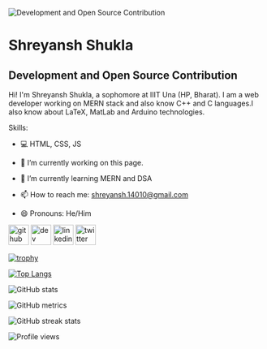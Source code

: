 ![Development and Open Source Contribution](https://pbs.twimg.com/profile_banners/1495246862034485249/1691513830/1080x360)

# Shreyansh Shukla
## Development and Open Source Contribution

Hi! I'm Shreyansh Shukla, a sophomore at IIIT Una (HP, Bharat). I am a web developer working on MERN stack and also know C++ and C languages.I also know about LaTeX, MatLab and Arduino technologies.

Skills: 
- 💻 HTML, CSS, JS

- 🔭 I’m currently working on this page. 
- 🌱 I’m currently learning MERN and DSA 
- 📫 How to reach me: shreyansh.14010@gmail.com 
- 😄 Pronouns: He/Him 


[<img src='https://cdn.jsdelivr.net/npm/simple-icons@3.0.1/icons/github.svg' alt='github' height='40'>](https://github.com/shreyansh1410)  [<img src='https://cdn.jsdelivr.net/npm/simple-icons@3.0.1/icons/hashnode.svg' alt='dev' height='40'>](https://shreyansh1410.hashnode.dev/)  [<img src='https://cdn.jsdelivr.net/npm/simple-icons@3.0.1/icons/linkedin.svg' alt='linkedin' height='40'>](https://www.linkedin.com/in/shreyansh1410/)  [<img src='https://cdn.jsdelivr.net/npm/simple-icons@3.0.1/icons/twitter.svg' alt='twitter' height='40'>](https://twitter.com/shreyansh1410)  

[![trophy](https://github-profile-trophy.vercel.app/?username=shreyansh1410)](https://github.com/ryo-ma/github-profile-trophy)

[![Top Langs](https://github-readme-stats.vercel.app/api/top-langs/?username=shreyansh1410)](https://github.com/anuraghazra/github-readme-stats)

![GitHub stats](https://github-readme-stats.vercel.app/api?username=shreyansh1410&show_icons=true)  

![GitHub metrics](https://metrics.lecoq.io/shreyansh1410)  

![GitHub streak stats](https://streak-stats.demolab.com/?user=shreyansh1410)  

![Profile views](https://gpvc.arturio.dev/shreyansh1410)  
